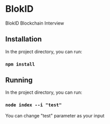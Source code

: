 # BlokID

BlokID Blockchain Interview

## Installation

In the project directory, you can run:

### `npm install`

## Running

In the project directory, you can run:

### `node index --i "test"`

You can change "test" parameter as your input
